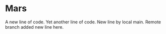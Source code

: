 # Mars

A new line of code.
Yet another line of code.
New line by local main.
Remote branch added new line here.
